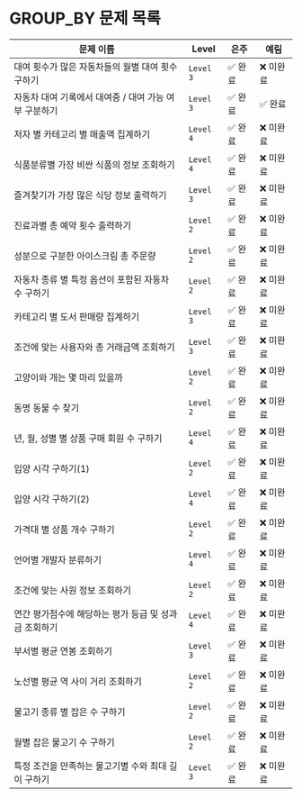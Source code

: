 # GROUP_BY 문제 목록


| **문제 이름**                                             | **Level**  | **은주**    | **예림**    |
|-----------------------------------------------------------|------------|-------------|-------------|
| 대여 횟수가 많은 자동차들의 월별 대여 횟수 구하기         | `Level 3`  | ✅ 완료   | ❌ 미완료   |
| 자동차 대여 기록에서 대여중 / 대여 가능 여부 구분하기     | `Level 3`  | ✅ 완료   | ✅ 완료    |
| 저자 별 카테고리 별 매출액 집계하기                      | `Level 4`  | ✅ 완료   | ❌ 미완료   |
| 식품분류별 가장 비싼 식품의 정보 조회하기                | `Level 4`  | ✅ 완료   | ❌ 미완료   |
| 즐겨찾기가 가장 많은 식당 정보 출력하기                  | `Level 3`  | ✅ 완료   | ❌ 미완료   |
| 진료과별 총 예약 횟수 출력하기                           | `Level 2`  | ✅ 완료   | ❌ 미완료   |
| 성분으로 구분한 아이스크림 총 주문량                     | `Level 2`  | ✅ 완료   | ❌ 미완료   |
| 자동차 종류 별 특정 옵션이 포함된 자동차 수 구하기       | `Level 2`  | ✅ 완료   | ❌ 미완료   |
| 카테고리 별 도서 판매량 집계하기                         | `Level 3`  | ✅ 완료   | ❌ 미완료   |
| 조건에 맞는 사용자와 총 거래금액 조회하기                | `Level 3`  | ✅ 완료   | ❌ 미완료   |
| 고양이와 개는 몇 마리 있을까                             | `Level 2`  | ✅ 완료   | ❌ 미완료   |
| 동명 동물 수 찾기                                         | `Level 2`  | ✅ 완료   | ❌ 미완료   |
| 년, 월, 성별 별 상품 구매 회원 수 구하기                 | `Level 4`  | ✅ 완료   | ❌ 미완료   |
| 입양 시각 구하기(1)                                       | `Level 2`  | ✅ 완료   | ❌ 미완료   |
| 입양 시각 구하기(2)                                       | `Level 4`  | ✅ 완료   | ❌ 미완료   |
| 가격대 별 상품 개수 구하기                               | `Level 2`  | ✅ 완료   | ❌ 미완료   |
| 언어별 개발자 분류하기                                   | `Level 4`  | ✅ 완료   | ❌ 미완료   |
| 조건에 맞는 사원 정보 조회하기                           | `Level 2`  | ✅ 완료   | ❌ 미완료   |
| 연간 평가점수에 해당하는 평가 등급 및 성과금 조회하기     | `Level 4`  | ✅ 완료   | ❌ 미완료   |
| 부서별 평균 연봉 조회하기                                | `Level 3`  | ✅ 완료   | ❌ 미완료   |
| 노선별 평균 역 사이 거리 조회하기                        | `Level 2`  | ✅ 완료   | ❌ 미완료   |
| 물고기 종류 별 잡은 수 구하기                            | `Level 2`  | ✅ 완료   | ❌ 미완료   |
| 월별 잡은 물고기 수 구하기                               | `Level 2`  | ✅ 완료   | ❌ 미완료   |
| 특정 조건을 만족하는 물고기별 수와 최대 길이 구하기       | `Level 3`  | ✅ 완료   | ❌ 미완료   |

